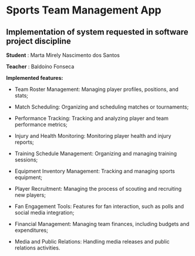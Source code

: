 # Sports Team Management App

## Implementation of system requested in software project discipline

**Student** : Marta Mirely Nascimento dos Santos

**Teacher** : Baldoíno Fonseca

**Implemented features:**

* Team Roster Management: Managing player profiles, positions, and stats;

* Match Scheduling: Organizing and scheduling matches or tournaments;

* Performance Tracking: Tracking and analyzing player and team performance metrics;

* Injury and Health Monitoring: Monitoring player health and injury reports;

* Training Schedule Management: Organizing and managing training sessions;

* Equipment Inventory Management: Tracking and managing sports equipment;

* Player Recruitment: Managing the process of scouting and recruiting new players;

* Fan Engagement Tools: Features for fan interaction, such as polls and social media integration;

* Financial Management: Managing team finances, including budgets and expenditures;

* Media and Public Relations: Handling media releases and public relations activities.


